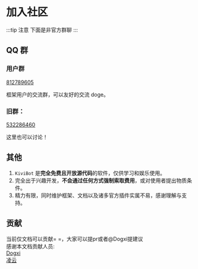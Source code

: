 # 加入社区

:::tip 注意
下面是非官方群聊
:::

## QQ 群

### 用户群

[812789605](https://qm.qq.com/cgi-bin/qm/qr?k=fteC6GcYQzcT1nnaBYDVbRWCIUkpIQrk&jump_from=webapi&authKey=GlN8HuZgPU0ze6EMYWk/8ZS5OGKtKZKxWzZjrj/NWMWEXHXVGpDrxJsmZ/feQcwp)

框架用户的交流群，可以友好的交流 doge。

### 旧群：<br>

[532286460](https://qm.qq.com/cgi-bin/qm/qr?k=9MvmCKhXDXOCJLWLKzBOt4K5HuJIv79A&jump_from=webapi&authKey=Pz2wEXyCGzENHKdLQSAuxtXERV0NrewrG0lb0aFMqPa+rjOAL741wyVXPQ5qoxuW)

这里也可以讨论！

## 其他

1. `KiviBot` 是**完全免费且开放源代码**的软件，仅供学习和娱乐使用。
2. 完全出于兴趣开发，**不会通过任何方式强制索取费用**，或对使用者提出物质条件。
3. 精力有限，同时维护框架、文档以及诸多官方插件实属不易，感谢理解与支持。

## 贡献

当前仅文档可以贡献= =，大家可以提pr或者@Dogxi提建议<br>
感谢本文档贡献人员:<br>
[Dogxi](https://github.com/dog234)<br>
[凌云](https://github.com/JingHai-Lingyun)<br>

